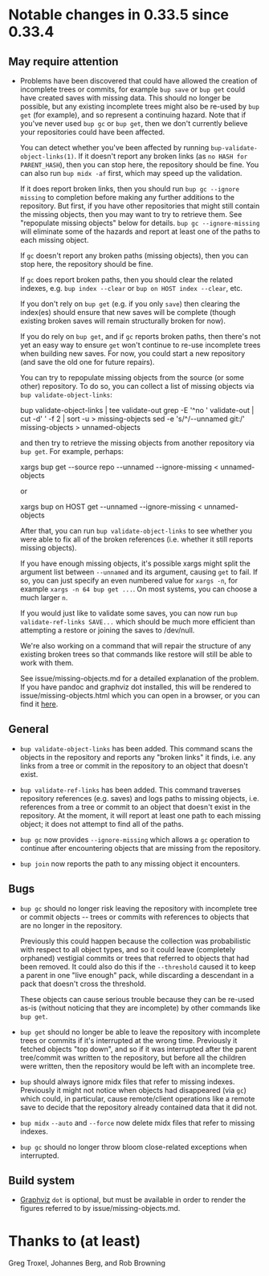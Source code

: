 Notable changes in 0.33.5 since 0.33.4
======================================

May require attention
---------------------

* Problems have been discovered that could have allowed the creation
  of incomplete trees or commits, for example `bup save` or `bup get`
  could have created saves with missing data.  This should no longer
  be possible, but any existing incomplete trees might also be re-used
  by `bup get` (for example), and so represent a continuing hazard.
  Note that if you've never used `bup gc` or `bup get`, then we don't
  currently believe your repositories could have been affected.

  You can detect whether you've been affected by running
  `bup-validate-object-links(1)`.  If it doesn't report any broken
  links (as `no HASH for PARENT_HASH`), then you can stop here, the
  repository should be fine.  You can also run `bup midx -af` first,
  which may speed up the validation.

  If it does report broken links, then you should run `bup gc --ignore
  missing` to completion before making any further additions to the
  repository.  But first, if you have other repositories that might
  still contain the missing objects, then you may want to try to
  retrieve them.  See "repopulate missing objects" below for details.
  `bup gc --ignore-missing` will eliminate some of the hazards and
  report at least one of the paths to each missing object.

  If `gc` doesn't report any broken paths (missing objects), then you
  can stop here, the repository should be fine.

  If `gc` does report broken paths, then you should clear the related
  indexes, e.g. `bup index --clear` or `bup on HOST index --clear`,
  etc.

  If you don't rely on `bup get` (e.g. if you only `save`) then
  clearing the index(es) should ensure that new saves will be complete
  (though existing broken saves will remain structurally broken for
  now).

  If you do rely on `bup get`, and if `gc` reports broken paths, then
  there's not yet an easy way to ensure `get` won't continue to re-use
  incomplete trees when building new saves.  For now, you could start
  a new repository (and save the old one for future repairs).

  You can try to repopulate missing objects from the source (or some
  other) repository.  To do so, you can collect a list of missing
  objects via `bup validate-object-links`:

    bup validate-object-links | tee validate-out
    grep -E '^no ' validate-out | cut -d' ' -f 2 | sort -u > missing-objects
    sed -e 's/^/--unnamed git:/' missing-objects > unnamed-objects

  and then try to retrieve the missing objects from another repository
  via `bup get`.  For example, perhaps:

    xargs bup get --source repo --unnamed --ignore-missing < unnamed-objects

  or

    xargs bup on HOST get --unnamed --ignore-missing < unnamed-objects

  After that, you can run `bup validate-object-links` to see whether
  you were able to fix all of the broken references (i.e. whether it
  still reports missing objects).

  If you have enough missing objects, it's possible xargs might split
  the argument list between `--unnamed` and its argument, causing
  `get` to fail.  If so, you can just specify an even numbered value
  for `xargs -n`, for example `xargs -n 64 bup get ...`.
  On most systems, you can choose a much larger `n`.

  If you would just like to validate some saves, you can now run `bup
  validate-ref-links SAVE...` which should be much more efficient than
  attempting a restore or joining the saves to /dev/null.

  We're also working on a command that will repair the structure of
  any existing broken trees so that commands like restore will still
  be able to work with them.

  See issue/missing-objects.md for a detailed explanation of the
  problem.  If you have pandoc and graphviz dot installed, this will
  be rendered to issue/missing-objects.html which you can open in a
  browser, or you can find it
  [here](https://bup.github.io/issue/missing-objects.html).

General
-------

* `bup validate-object-links` has been added.  This command scans the
  objects in the repository and reports any "broken links" it finds,
  i.e. any links from a tree or commit in the repository to an object
  that doesn't exist.

* `bup validate-ref-links` has been added.  This command traverses
  repository references (e.g. saves) and logs paths to missing
  objects, i.e. references from a tree or commit to an object that
  doesn't exist in the repository.  At the moment, it will report at
  least one path to each missing object; it does not attempt to find
  all of the paths.

* `bup gc` now provides `--ignore-missing` which allows a `gc`
  operation to continue after encountering objects that are missing
  from the repository.

* `bup join` now reports the path to any missing object it encounters.

Bugs
----

* `bup gc` should no longer risk leaving the repository with
  incomplete tree or commit objects -- trees or commits with
  references to objects that are no longer in the repository.

  Previously this could happen because the collection was
  probabilistic with respect to all object types, and so it could
  leave (completely orphaned) vestigial commits or trees that referred
  to objects that had been removed.  It could also do this if the
  `--threshold` caused it to keep a parent in one "live enough" pack,
  while discarding a descendant in a pack that doesn't cross the
  threshold.

  These objects can cause serious trouble because they can be re-used
  as-is (without noticing that they are incomplete) by other commands
  like `bup get`.

* `bup get` should no longer be able to leave the repository with
  incomplete trees or commits if it's interrupted at the wrong time.
  Previously it fetched objects "top down", and so if it was
  interrupted after the parent tree/commit was written to the
  repository, but before all the children were written, then the
  repository would be left with an incomplete tree.

* `bup` should always ignore midx files that refer to missing indexes.
  Previously it might not notice when objects had disappeared (via
  `gc`) which could, in particular, cause remote/client operations
  like a remote save to decide that the repository already contained
  data that it did not.

* `bup midx` `--auto` and `--force` now delete midx files that refer
  to missing indexes.

* `bup gc` should no longer throw bloom close-related exceptions when
  interrupted.

Build system
------------

* [Graphviz](https://graphviz.org) `dot` is optional, but must be
  available in order to render the figures referred to by
  issue/missing-objects.md.

Thanks to (at least)
====================

Greg Troxel, Johannes Berg, and Rob Browning
